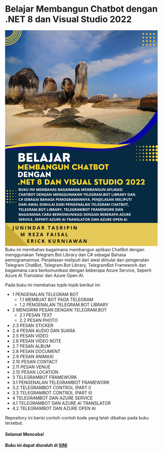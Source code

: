 # Belajar Membangun Chatbot dengan .NET 8 dan Visual Studio 2022
<img src="https://github.com/junindar/TelegramBotEbook/blob/master/images/3.jpg" width="500">
Buku ini membahas bagaimana membangun aplikasi ChatBot dengan menggunakan Telegram.Bot Library dan C# sebagai Bahasa pemogramannya. Penjelasan meliputi dari awal dimulai dari pengenalan Telegram ChatBot, Telegram.Bot Library, TelegramBot Framework dan bagaimana cara berkomunikasi dengan beberapa Azure Service, Seperti Azure AI Translator dan Azure Open AI.

Pada buku ini membahas topik-topik berikut ini:
* 1 PENGENALAN TELEGRAM BOT	
  * 1.1 MEMBUAT BOT PADA TELEGRAM	
  * 1.2 PENGENALAN TELEGRAM.BOT LIBRARY	
* 2 MENGIRIM PESAN DENGAN TELEGRAM.BOT	
  * 2.1 PESAN TEXT	
  * 2.2 PESAN PHOTO	
 * 2.3 PESAN STICKER	
 * 2.4 PESAN AUDIO DAN SUARA	
 * 2.5 PESAN VIDEO	
 * 2.6 PESAN VIDEO NOTE	
 * 2.7 PESAN ALBUM	
 * 2.8 PESAN DOCUMENT	
 * 2.9 PESAN ANIMASI	
 * 2.10 PESAN CONTACT	
 * 2.11 PESAN VENUE	
 * 2.12 PESAN LOCATION	
* 3 TELEGRAMBOT FRAMEWORK	
 * 3.1 PENGENALAN TELEGRAMBOT FRAMEWORK	
 * 3.2 TELEGRAMBOT CONTROL (PART I)	
 * 3.3 TELEGRAMBOT CONTROL (PART II)	
* 4 TELEGRAMBOT DAN AZURE SERVICE	
 * 4.1 TELEGRAMBOT DAN AZURE AI TRANSLATOR	
 * 4.2 TELEGRAMBOT DAN AZURE OPEN AI	

Repository ini berisi contoh-contoh kode yang telah dibahas pada buku tersebut.

#### Selamat Mencoba!

#### Buku ini dapat diunduh di [SINI](https://play.google.com/store/books/details/Junindar_Tasripin_Telegram_ChatBot_Belajar_Membang?id=Xc73EAAAQBAJ "Google Play Book: Belajar Membangun Chatbot dengan .NET 8 dan Visual Studio 2022") 

